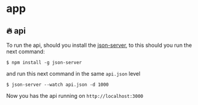 # app

## :fire: api

To run the api, should you install the [json-server](https://github.com/typicode/json-server), to this should you run the next command:

```
$ npm install -g json-server
```

and run this next command in the same `api.json` level

```
$ json-server --watch api.json -d 1000
```

Now you has the api running on `http://localhost:3000`
